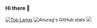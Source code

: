 ### Hi there 👋
[![Top Langs](https://github-readme-stats.vercel.app/api/top-langs/?username=leejh2311)](https://github.com/anuraghazra/github-readme-stats)
![Anurag's GitHub stats](https://github-readme-stats.vercel.app/api?username=leejh2311&show_icons=true&theme=transparent)
<img src="https://img.shields.io/badge/react-20232a.svg?style=for-the-badge&logo=react&logoColor=61DAFB" />
<!--
**leejh2311/leejh2311** is a ✨ _special_ ✨ repository because its `README.md` (this file) appears on your GitHub profile.

Here are some ideas to get you started:

- 🔭 I’m currently working on ...
- 🌱 I’m currently learning ...
- 👯 I’m looking to collaborate on ...
- 🤔 I’m looking for help with ...
- 💬 Ask me about ...
- 📫 How to reach me: ...
- 😄 Pronouns: ...
- ⚡ Fun fact: ...
-->
